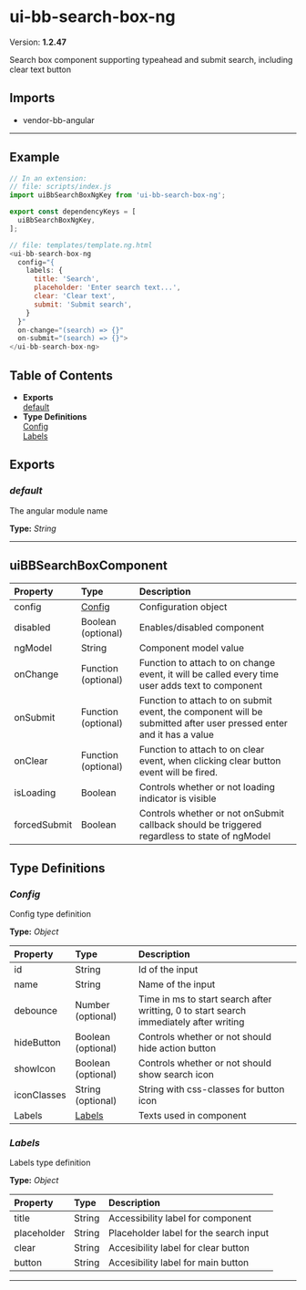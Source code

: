 # ui-bb-search-box-ng


Version: **1.2.47**

Search box component supporting typeahead and submit search,
including clear text button

## Imports

* vendor-bb-angular

---

## Example

```javascript
// In an extension:
// file: scripts/index.js
import uiBbSearchBoxNgKey from 'ui-bb-search-box-ng';

export const dependencyKeys = [
  uiBbSearchBoxNgKey,
];

// file: templates/template.ng.html
<ui-bb-search-box-ng
  config="{
    labels: {
      title: 'Search',
      placeholder: 'Enter search text...',
      clear: 'Clear text',
      submit: 'Submit search',
    }
  }"
  on-change="(search) => {}"
  on-submit="(search) => {}">
</ui-bb-search-box-ng>
```

## Table of Contents
- **Exports**<br/>    <a href="#default">default</a><br/>
- **Type Definitions**<br/>    <a href="#Config">Config</a><br/>    <a href="#Labels">Labels</a><br/>

## Exports

### <a name="default"></a>*default*

The angular module name

**Type:** *String*


---

## uiBBSearchBoxComponent


| Property | Type | Description |
| :-- | :-- | :-- |
| config | [Config](#Config) | Configuration object |
| disabled | Boolean (optional) | Enables/disabled component |
| ngModel | String | Component model value |
| onChange | Function (optional) | Function to attach to on change event, it will be called every time user adds text to component |
| onSubmit | Function (optional) | Function to attach to on submit event, the component will be submitted after user pressed enter and it has a value |
| onClear | Function (optional) | Function to attach to on clear event, when clicking clear button event will be fired. |
| isLoading | Boolean | Controls whether or not loading indicator is visible |
| forcedSubmit | Boolean | Controls whether or not onSubmit callback should be triggered regardless to state of ngModel |

## Type Definitions


### <a name="Config"></a>*Config*

Config type definition

**Type:** *Object*


| Property | Type | Description |
| :-- | :-- | :-- |
| id | String | Id of the input |
| name | String | Name of the input |
| debounce | Number (optional) | Time in ms to start search after writting, 0 to start search immediately after writing |
| hideButton | Boolean (optional) | Controls whether or not should hide action button |
| showIcon | Boolean (optional) | Controls whether or not should show search icon |
| iconClasses | String (optional) | String with css-classes for button icon |
| Labels | [Labels](#Labels) | Texts used in component |

### <a name="Labels"></a>*Labels*

Labels type definition

**Type:** *Object*


| Property | Type | Description |
| :-- | :-- | :-- |
| title | String | Accessibility label for component |
| placeholder | String | Placeholder label for the search input |
| clear | String | Accesibility label for clear button |
| button | String | Accesibility label for main button |

---
